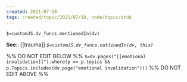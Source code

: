 ```yaml
---
created: 2021-07-18
tags: created/topic/2021/07/18, node/topic/stub
---
```

`$=customJS.dv_funcs.mentionedIn(dv)`


**See**:: [[trauma]]
*`$=customJS.dv_funcs.outlinedIn(dv, this)`*

%% DO NOT EDIT BELOW %%
`$=dv.pages("[[emotional invalidation]]").where(p => p.topics && p.Topics.includes(dv.page("emotional invalidation")))`
%% DO NOT EDIT ABOVE %%
